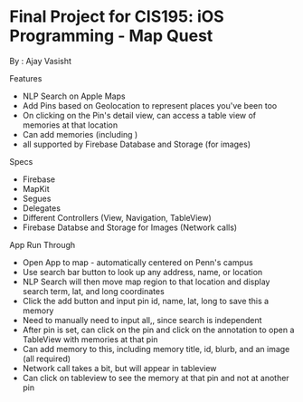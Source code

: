 # Final Project for CIS195: iOS Programming - Map Quest
By : Ajay Vasisht

Features
- NLP Search on Apple Maps
- Add Pins based on Geolocation to represent places you've been too
- On clicking on the Pin's detail view, can access a table view of memories at that location
- Can add memories (including )
- all supported by Firebase Database and Storage (for images)

Specs
- Firebase
- MapKit
- Segues
- Delegates
- Different Controllers (View, Navigation, TableView)
- Firebase Databse and Storage for Images (Network calls)

App Run Through
- Open App to map - automatically centered on Penn's campus
- Use search bar button to look up any address, name, or location
- NLP Search will then move map region to that location and display search term, lat, and long coordinates
- Click the add button and input pin id, name, lat, long to save this a memory
- Need to manually need to input all,, since search is independent
- After pin is set, can click on the pin and click on the annotation to open a TableView with memories at that pin
- Can add memory to this, including memory title, id, blurb, and an image (all required)
- Network call takes a bit, but will appear in tableview
- Can click on tableview to see the memory at that pin and not at another pin
